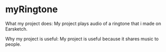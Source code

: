 # myRingtone

What my project does: My project plays audio of a ringtone that i made on Earsketch.

Why my project is useful: My project is useful because it shares music to people.
